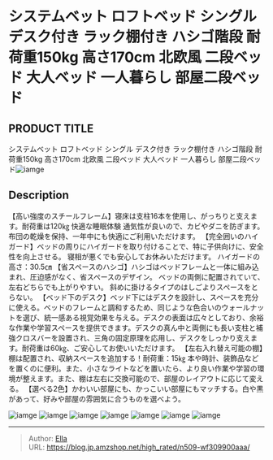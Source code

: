 # システムベット ロフトベッド  シングル  デスク付き  ラック棚付き ハシゴ階段  耐荷重150kg 高さ170cm 北欧風  二段ベッド 大人ベッド 一人暮らし 部屋二段ベッド


## PRODUCT TITLE 

システムベット ロフトベッド  シングル  デスク付き  ラック棚付き ハシゴ階段  耐荷重150kg 高さ170cm 北欧風  二段ベッド 大人ベッド 一人暮らし 部屋二段ベッド![iamge](https://b2bfiles1.gigab2b.cn/image/wkseller/305/20230904_c2c5c317d985116b2de15285a507da94.jpg)

## Description

【高い強度のスチールフレーム】寝床は支柱16本を使用し、がっちりと支えます。耐荷重は120㎏ 快適な睡眠体験 通気性が良いので、カビやダニを防ぎます。 布団の乾燥を保持、一年中にも快適にご利用いただけます。
【完全囲いのハイガード】ベッドの周りにハイガードを取り付けることで、特に子供向けに、安全性を向上させる。 寝相が悪くでも安心してお休みいただけます。 ハイガードの高さ：30.5㎝
【省スペースのハシゴ】ハシゴはベッドフレームと一体に組み込まれ、圧迫感がなく、省スペースのデザイン。 ベッドの両側に配置されていて、左右どちらでも上がりやすい。 斜めに掛けるタイプのはしごよりスペースをとらない。
【ベッド下のデスク】ベッド下にはデスクを設計し、スペースを充分に使える。ベッドのフレームと調和するため、同じような色合いのウォールナットを選び、統一感ある視覚効果を与える。デスクの表面は広々としており、余裕な作業や学習スペースを提供できます。デスクの真ん中と両側にも長い支柱と補強クロスバーを設置され、三角の固定原理を応用し、デスクをしっかり支えます。耐荷重は60㎏、ご安心してお使いいただけます。
【左右入れ替え可能の棚】棚は配置され、収納スペースを追加する！耐荷重：15㎏ 本や時計、装飾品などを置くのに便利。また、小さなライトなどを置いたら、より良い作業や学習の環境が整えます。また、棚は左右に交換可能ので、部屋のレイアウトに応じて変える。
【選べる2色】かわいい部屋にも、かっこいい部屋にもマッチする。白や黒があって、好みや部屋の雰囲気に合うものを選べよう。




![iamge](https://b2bfiles1.gigab2b.cn/image/wkseller/305/20230904_a9c824f8224f14d327a2fa30988bfaba.jpg)
![iamge](https://b2bfiles1.gigab2b.cn/image/wkseller/305/20230904_1b4e649a0028d5bff76816f0af139a38.JPG)
![iamge](https://b2bfiles1.gigab2b.cn/image/wkseller/305/20230904_1ab737e815988b7610d282ad0db46dcf.JPG)
![iamge](https://b2bfiles1.gigab2b.cn/image/wkseller/305/20230904_013ec701aee0b926da1a2a9feb08ac2d.JPG)
![iamge](https://b2bfiles1.gigab2b.cn/image/wkseller/305/20230904_321c28b8f478d0b22c36954c01bb20bb.JPG)
![iamge](https://b2bfiles1.gigab2b.cn/image/wkseller/305/20230908_bc35b8402c6e5e9ba2f2a80bd0f6342d.jpg)
![iamge](https://b2bfiles1.gigab2b.cn/image/wkseller/305/20230908_0a2d6eab2b105c93dae48bbb3b576256.jpg)


---

> Author: [Ella](https://blog.jp.amzshop.net/)  
> URL: https://blog.jp.amzshop.net/high_rated/n509-wf309900aaa/  


